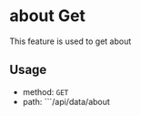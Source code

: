 # about Get
This feature is used to get about

## Usage
- method: ```GET```
- path: ```/api/data/about
```

